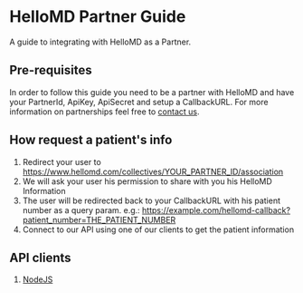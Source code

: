 # HelloMD Partner Guide
A guide to integrating with HelloMD as a Partner.

## Pre-requisites
In order to follow this guide you need to be a partner with HelloMD and have your PartnerId, ApiKey, ApiSecret and setup a CallbackURL.
For more information on partnerships feel free to [contact us](mailto:api@hellomd.com).

## How request a patient's info
1. Redirect your user to https://www.hellomd.com/collectives/YOUR_PARTNER_ID/association
2. We will ask your user his permission to share with you his HelloMD Information
3. The user will be redirected back to your CallbackURL with his patient number as a query param. e.g.: https://example.com/hellomd-callback?patient_number=THE_PATIENT_NUMBER
4. Connect to our API using one of our clients to get the patient information 

## API clients
1. [NodeJS](https://github.com/hellomd/hellomd-api-nodejs)
